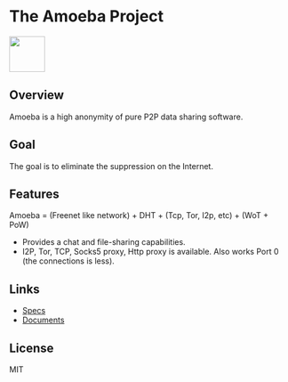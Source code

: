 # The Amoeba Project

<img src="https://github.com/Alliance-Network/Specs/raw/master/icons/Amoeba.png" width="64">

## Overview

Amoeba is a high anonymity of pure P2P data sharing software.

## Goal

The goal is to eliminate the suppression on the Internet.

## Features

Amoeba = (Freenet like network) + DHT + (Tcp, Tor, I2p, etc) + (WoT + PoW)

 * Provides a chat and file-sharing capabilities.
 * I2P, Tor, TCP, Socks5 proxy, Http proxy is available. Also works Port 0 (the connections is less).

## Links
 
 * [Specs](https://github.com/Alliance-Network/Specs/tree/master/Amoeba)
 * [Documents](http://alliance-network.github.io/docs/Amoeba/index.en)

## License

MIT
